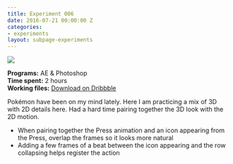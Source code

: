 ```yaml
---
title: Experiment 006
date: 2016-07-21 00:00:00 Z
categories:
- experiments
layout: subpage-experiments
---
```


<img src="http://helentran.com/img/experiments/Experiment006.gif">

__Programs:__ AE & Photoshop  
__Time spent:__ 2 hours  
__Working files:__ [Download on Dribbble](https://dribbble.com/shots/2851723-Experiment-006)

Pokémon have been on my mind lately. Here I am practicing a mix of 3D with 2D details here. Had a hard time pairing together the 3D look with the 2D motion.

* When pairing together the Press animation and an icon appearing from the Press, overlap the frames so it looks more natural
* Adding a few frames of a beat between the icon appearing and the row collapsing helps register the action